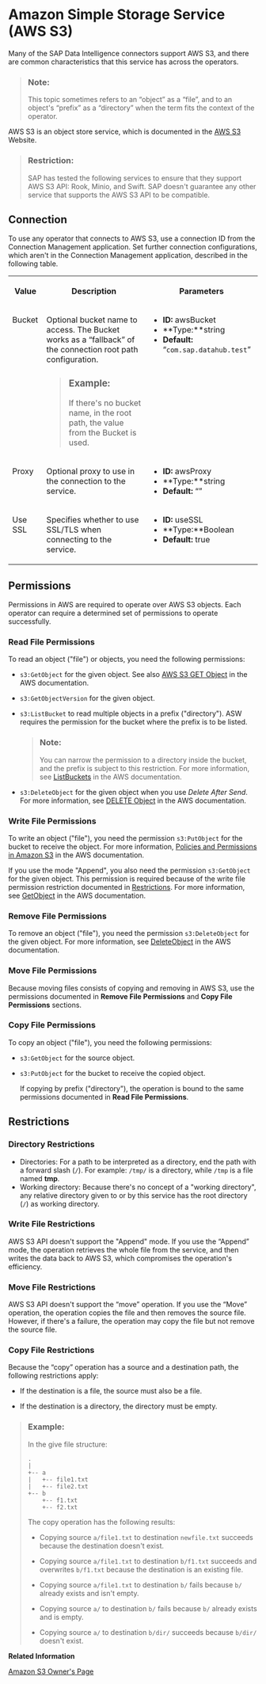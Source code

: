 <!-- loio959ed43201ba4ef082016cb10e4ade6d -->

# Amazon Simple Storage Service \(AWS S3\)

Many of the SAP Data Intelligence connectors support AWS S3, and there are common characteristics that this service has across the operators.

> ### Note:  
> This topic sometimes refers to an “object” as a “file”, and to an object's “prefix” as a “directory” when the term fits the context of the operator.

AWS S3 is an object store service, which is documented in the [AWS S3](https://docs.aws.amazon.com/s3/) Website.

> ### Restriction:  
> SAP has tested the following services to ensure that they support AWS S3 API: Rook, Minio, and Swift. SAP doesn't guarantee any other service that supports the AWS S3 API to be compatible.



<a name="loio959ed43201ba4ef082016cb10e4ade6d__section_eby_bkh_sfb"/>

## Connection

To use any operator that connects to AWS S3, use a connection ID from the Connection Management application. Set further connection configurations, which aren't in the Connection Management application, described in the following table.


<table>
<tr>
<th valign="top">

Value

</th>
<th valign="top">

Description

</th>
<th valign="top">

Parameters

</th>
</tr>
<tr>
<td valign="top">

Bucket

</td>
<td valign="top">

Optional bucket name to access. The Bucket works as a “fallback” of the connection root path configuration.

> ### Example:  
> If there's no bucket name, in the root path, the value from the Bucket is used.



</td>
<td valign="top">

-   **ID:** awsBucket
-   **Type:**string
-   **Default:** “`com.sap.datahub.test`”



</td>
</tr>
<tr>
<td valign="top">

Proxy

</td>
<td valign="top">

Optional proxy to use in the connection to the service.

</td>
<td valign="top">

-   **ID:** awsProxy
-   **Type:**string
-   **Default:** “”



</td>
</tr>
<tr>
<td valign="top">

Use SSL

</td>
<td valign="top">

Specifies whether to use SSL/TLS when connecting to the service.

</td>
<td valign="top">

-   **ID:** useSSL
-   **Type:**Boolean
-   **Default:** true



</td>
</tr>
</table>



<a name="loio959ed43201ba4ef082016cb10e4ade6d__section_bfv_54h_sfb"/>

## Permissions

Permissions in AWS are required to operate over AWS S3 objects. Each operator can require a determined set of permissions to operate successfully.



### Read File Permissions

To read an object \("file"\) or objects, you need the following permissions:

-   `s3:GetObject` for the given object. See also [AWS S3 GET Object](https://docs.aws.amazon.com/AmazonS3/latest/API/RESTObjectGET.html) in the AWS documentation.
-   `s3:GetObjectVersion` for the given object.
-   `s3:ListBucket` to read multiple objects in a prefix \("directory"\). ASW requires the permission for the bucket where the prefix is to be listed.

    > ### Note:  
    > You can narrow the permission to a directory inside the bucket, and the prefix is subject to this restriction. For more information, see [ListBuckets](https://docs.aws.amazon.com/AmazonS3/latest/API/API_ListBuckets.html) in the AWS documentation.

-   `s3:DeleteObject` for the given object when you use *Delete After Send*. For more information, see [DELETE Object](https://docs.aws.amazon.com/AmazonS3/latest/API/RESTObjectDELETE.html) in the AWS documentation.



### Write File Permissions

To write an object \("file"\), you need the permission `s3:PutObject` for the bucket to receive the object. For more information, [Policies and Permissions in Amazon S3](https://docs.aws.amazon.com/AmazonS3/latest/userguide/access-policy-language-overview.html) in the AWS documentation.

If you use the mode "Append", you also need the permission `s3:GetObject` for the given object. This permission is required because of the write file permission restriction documented in [Restrictions](alibaba-cloud-object-storage-service-oss-6b7c7eb.md#loio6b7c7eb2a990471fb604025327b9fd25__section_qx2_fpl_kjb). For more information, see [GetObject](https://docs.aws.amazon.com/AmazonS3/latest/API/API_GetObject.html) in the AWS documentation.



### Remove File Permissions

To remove an object \("file"\), you need the permission `s3:DeleteObject` for the given object. For more information, see [DeleteObject](https://docs.aws.amazon.com/AmazonS3/latest/API/API_DeleteObject.html) in the AWS documentation.



### Move File Permissions

Because moving files consists of copying and removing in AWS S3, use the permissions documented in **Remove File Permissions** and **Copy File Permissions** sections.



### Copy File Permissions

To copy an object \("file"\), you need the following permissions:

-   `s3:GetObject` for the source object.

-   `s3:PutObject` for the bucket to receive the copied object.

    If copying by prefix \("directory"\), the operation is bound to the same permissions documented in **Read File Permissions**.




<a name="loio959ed43201ba4ef082016cb10e4ade6d__section_lhn_w13_sfb"/>

## Restrictions



### Directory Restrictions

-   Directories: For a path to be interpreted as a directory, end the path with a forward slash \(`/`\). For example: `/tmp/` is a directory, while `/tmp` is a file named **tmp**.
-   Working directory: Because there's no concept of a "working directory", any relative directory given to or by this service has the root directory \(`/`\) as working directory.



### Write File Restrictions

AWS S3 API doesn't support the "Append" mode. If you use the “Append” mode, the operation retrieves the whole file from the service, and then writes the data back to AWS S3, which compromises the operation's efficiency.



### Move File Restrictions

AWS S3 API doesn't support the “move” operation. If you use the “Move” operation, the operation copies the file and then removes the source file. However, if there's a failure, the operation may copy the file but not remove the source file.



### Copy File Restrictions

Because the “copy” operation has a source and a destination path, the following restrictions apply:

-   If the destination is a file, the source must also be a file.

-   If the destination is a directory, the directory must be empty.


> ### Example:  
> In the give file structure:
> 
> ```
> .
> |
> +-- a
> |   +-- file1.txt
> |   +-- file2.txt
> +-- b
>     +-- f1.txt
>     +-- f2.txt
> ```
> 
> The copy operation has the following results:
> 
> -   Copying source `a/file1.txt` to destination `newfile.txt` succeeds because the destination doesn't exist.
> 
> -   Copying source `a/file1.txt` to destination `b/f1.txt` succeeds and overwrites `b/f1.txt` because the destination is an existing file.
> 
> -   Copying source `a/file1.txt` to destination `b/` fails because `b/` already exists and isn't empty.
> 
> -   Copying source `a/` to destination `b/` fails because `b/` already exists and is empty.
> 
> -   Copying source `a/` to destination `b/dir/` succeeds because `b/dir/` doesn't exist.

**Related Information**  


[Amazon S3 Owner's Page](https://aws.amazon.com/s3/)

